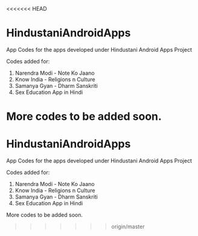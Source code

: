 <<<<<<< HEAD
# HindustaniAndroidApps
App Codes for the apps developed under Hindustani Android Apps Project

Codes added for: 

1. Narendra Modi - Note Ko Jaano
2. Know India - Religions n Culture
3. Samanya Gyan - Dharm Sanskriti
4. Sex Education App in Hindi

More codes to be added soon.
=======
# HindustaniAndroidApps
App Codes for the apps developed under Hindustani Android Apps Project

Codes added for: 

1. Narendra Modi - Note Ko Jaano
2. Know India - Religions n Culture
3. Samanya Gyan - Dharm Sanskriti
4. Sex Education App in Hindi

More codes to be added soon.
>>>>>>> origin/master
